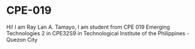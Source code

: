 # CPE-019
Hi! I am Ray Lan A. Tamayo, I am student from CPE 019 Emerging Technologies 2 in CPE32S9 in Technological Institute of the Philippines - Quezon City
